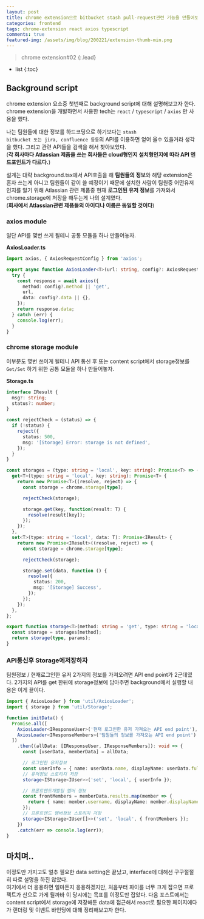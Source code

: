 ```yaml
---
layout: post
title: chrome extension으로 bitbucket stash pull-request관련 기능을 만들어보자#2
categories: frontend
tags: chrome-extension react axios typescript
comments: true
featured-img: /assets/img/blog/200221/extension-thumb-min.png
---
```


> chrome extension#02
{:.lead}
* list
{:toc}

## Background script
chrome extension 요소중 첫번째로 background script에 대해 설명해보고자 한다.
chrome extension을 개발하면서 사용한 tech는 <code>react</code> / <code>typescript</code> / <code>axios</code> 만 사용을 했다.
  
나는 팀원들에 대한 정보를 하드코딩으로 하기보다는 <code>stash bitbucket 또는 jira, confluence 등등</code>의 API를 이용하면 얻어 올수 있을거라 생각을 했다. 그리고 관련 API들을 검색을 해서 찾아보았다.  
(**각 회사마다 Atlassian 제품을 쓰는 회사들은 cloud형인지 설치형인지에 따라 API 엔드포인트가 다르다.**)
  
설계는 대략 background.tsx에서 API호출을 해 **팀원들의 정보**와 해당 extension은 혼자 쓰는게 아니고 팀원들이 같이 쓸 예정이기 때문에 설치한 사람이 팀원중 어떤유저인지를 알기 위해 Atlassian 관련 제품중 현재 **로그인된 유저 정보**를 가져와서 chrome.storage에 저장을 해두는게 나의 설계였다.  
(**회사에서 Atlassian관련 제품들의 아이디나 이름은 동일할 것이다**)

### axios module
일단 API를 몇번 쓰게 될테니 공통 모듈을 하나 만들어놓자.
  
**AxiosLoader.ts**
~~~typescript
import axios, { AxiosRequestConfig } from 'axios';

export async function AxiosLoader<T>(url: string, config?: AxiosRequestConfig): Promise<T> {
  try {
    const response = await axios({
      method: config?.method || 'get',
      url,
      data: config?.data || {},
    });
    return response.data;
  } catch (err) {
    console.log(err);
  }
}
~~~

### chrome storage module
이부분도 몇번 쓰이게 될테니 API 통신 후 또는 content script에서 storage정보를  <code>Get/Set</code> 하기 위한 공통 모듈을 하나 만들어놓자.
  
**Storage.ts**
~~~typescript
interface IResult {
  msg?: string;
  status?: number;
}

const rejectCheck = (status) => {
  if (!status) {
    reject({
      status: 500,
      msg: '[Storage] Error: storage is not defined',
    });
  }
}

const storages = (type: string = 'local', key: string): Promise<T> => {
  get<T>(type: string = 'local', key: string): Promise<T> {
    return new Promise<T>((resolve, reject) => {
      const storage = chrome.storage[type];

      rejectCheck(storage);

      storage.get(key, function(result: T) {
        resolve(result[key]);
      });
    });
  },
  set<T>(type: string = 'local', data: T): Promise<IResult> {
    return new Promise<IResult>((resolve, reject) => {
      const storage = chrome.storage[type];

      rejectCheck(storage);

      storage.set(data, function () {
        resolve({
          status: 200,
          msg: '[Storage] Success',
        });
      });
    });
  },
};

export function storage<T>(method: string = 'get', type: string = 'local', params: T) {
  const storage = storages[method];
  return storage(type, params);
}
~~~

### API통신후 Storage에저장하자
팀원정보 / 현재로그인한 유저 2가지의 정보를 가져오려면 API end point가 2군데였다.
2가지의 API를 get 한뒤에 storage정보에 담아주면 background에서 실행할 내용은 이게 끝이다. 

~~~typescript
import { AxiosLoader } from 'util/AxiosLoader';
import { storage } from 'util/Storage';

function initData() {
  Promise.all([
    AxiosLoader<IResponseUser>('현재 로그인한 유저 가져오는 API end point'),
    AxiosLoader<IResponseMembers>('팀원들의 정보를 가져오는 API end point')
  ])
    .then((allData: [IResponseUser, IResponseMembers]): void => {
      const [userData, memberData] = allData;

      // 로그인한 유저정보
      const userInfo = { name: userData.name, displayName: userData.fullName };
      // 유저정보 스토리지 저장
      storage<IStorage<IUser>>('set', 'local', { userInfo });

      // 프론트엔드개발팀 멤버 정보
      const frontMembers = memberData.results.map(member => {
        return { name: member.username, displayName: member.displayName };
      });
      // 프론트엔드 멤버정보 스토리지 저장
      storage<IStorage<IUser[]>>('set', 'local', { frontMembers });
    })
    .catch(err => console.log(err));
}
~~~

## 마치며..
이정도만 가지고도 얼추 필요한 data setting은 끝났고, interface에 대해선 구구절절히 따로 설명을 하진 않았다.  
여기에서 더 응용하면 얼마든지 응용하겠지만, 처음부터 파이를 너무 크게 잡으면 프로젝트가 산으로 가게 될까바 이 당시에는 목표를 이정도만 잡았다. 다음 포스트에서는 content script에서 storage에 저장해둔 data에 접근해서 react로 필요한 페이지에다가 랜더링 및 이벤트 바인딩에 대해 정리해보고자 한다.
